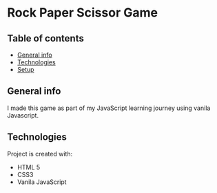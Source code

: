 # Rock Paper Scissor Game
## Table of contents
* [General info](#general-info)
* [Technologies](#technologies)
* [Setup](#setup)

## General info
I made this game as part of my JavaScript learning journey using vanila Javascript.
	
## Technologies
Project is created with:
* HTML 5
* CSS3
* Vanila JavaScript
